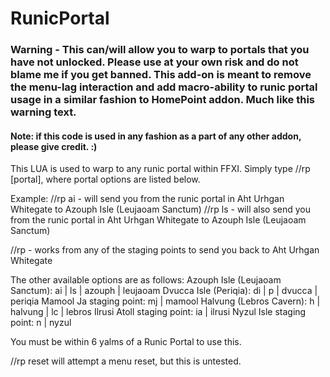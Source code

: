 # RunicPortal

### Warning - This can/will allow you to warp to portals that you have not unlocked.  Please use at your own risk and do not blame me if you get banned.  This add-on is meant to remove the menu-lag interaction and add macro-ability to runic portal usage in a similar fashion to HomePoint addon.  Much like this warning text.

#### Note: if this code is used in any fashion as a part of any other addon, please give credit.  :)

This LUA is used to warp to any runic portal within FFXI.  Simply type //rp [portal], where portal options are listed below.

Example:
//rp ai - will send you from the runic portal in Aht Urhgan Whitegate to Azouph Isle (Leujaoam Sanctum)
//rp ls - will also send you from the runic portal in Aht Urhgan Whitegate to Azouph Isle (Leujaoam Sanctum)

//rp - works from any of the staging points to send you back to Aht Urhgan Whitegate

The other available options are as follows:
Azouph Isle (Leujaoam Sanctum): ai | ls | azouph | leujaoam
Dvucca Isle (Periqia): di | p | dvucca | periqia
Mamool Ja staging point: mj | mamool
Halvung (Lebros Cavern): h | halvung | lc | lebros
Ilrusi Atoll staging point: ia | ilrusi
Nyzul Isle staging point: n | nyzul

You must be within 6 yalms of a Runic Portal to use this.

//rp reset will attempt a menu reset, but this is untested.
